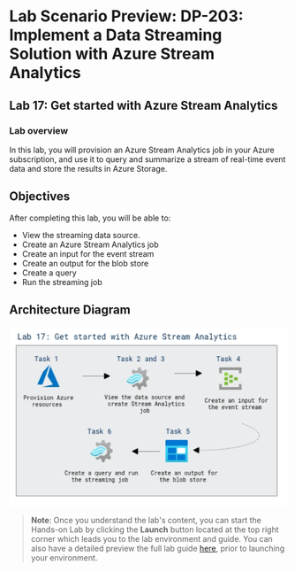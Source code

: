 # Lab Scenario Preview: DP-203: Implement a Data Streaming Solution with Azure Stream Analytics

## Lab 17: Get started with Azure Stream Analytics

### Lab overview

In this lab, you will provision an Azure Stream Analytics job in your Azure subscription, and use it to query and summarize a stream of real-time event data and store the results in Azure Storage.


## Objectives

After completing this lab, you will be able to:

 - View the streaming data source.
 - Create an Azure Stream Analytics job
 - Create an input for the event stream
 - Create an output for the blob store
 - Create a query
 - Run the streaming job

  ## Architecture Diagram


   ![Azure portal with a cloud shell pane](./media/lab17.png)

>**Note**: Once you understand the lab's content, you can start the Hands-on Lab by clicking the **Launch** button located at the top right corner which leads you to the lab environment and guide. You can also have a detailed preview the full lab guide [here](https://experience.cloudlabs.ai/#/labguidepreview/1a1ca7d2-e923-4ad2-98f6-990737a455de), prior to launching your environment.

